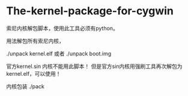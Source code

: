 The-kernel-package-for-cygwin
=============================

索尼内核解包脚本，使用此工具必须有python。

用法解包所有索尼内核，

./unpack kernel.elf  或者   ./unpack boot.img

官方kernel.sin 内核不能用此脚本！
但是官方sin内核用强刷工具再次解包为kernel.elf，可以使用！


内核包装             ./pack



